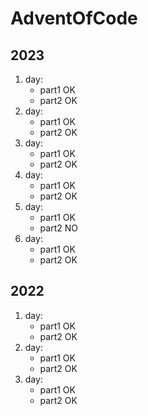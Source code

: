 # AdventOfCode

## 2023

1. day:
    - part1 OK
    - part2 OK
2. day:
    - part1 OK
    - part2 OK
3. day:
    - part1 OK
    - part2 OK
4. day:
    - part1 OK
    - part2 OK
5. day:
    - part1 OK
    - part2 NO
6. day:
    - part1 OK
    - part2 OK

## 2022

1. day:
    - part1 OK
    - part2 OK
2. day:
    - part1 OK
    - part2 OK
3. day:
    - part1 OK
    - part2 OK
